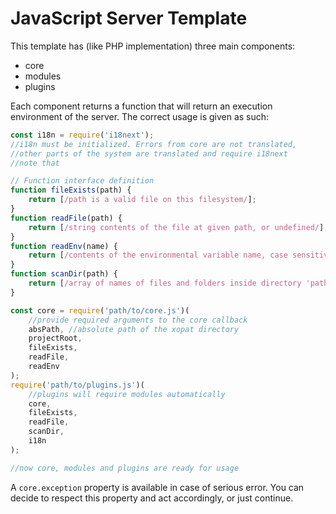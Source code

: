 # JavaScript Server Template

This template has (like PHP implementation) three main components:
 - core
 - modules
 - plugins

Each component returns a function that will return an execution environment of the server.
The correct usage is given as such:

````js
const i18n = require('i18next');
//i18n must be initialized. Errors from core are not translated,
//other parts of the system are translated and require i18next
//note that

// Function interface definition
function fileExists(path) {
    return [/path is a valid file on this filesystem/];
}
function readFile(path) {
    return [/string contents of the file at given path, or undefined/];
}
function readEnv(name) {
    return [/contents of the environmental variable name, case sensitive/];
}
function scanDir(path) {
    return [/array of names of files and folders inside directory 'path'/];
}

const core = require('path/to/core.js')(
    //provide required arguments to the core callback
    absPath, //absolute path of the xopat directory
    projectRoot, 
    fileExists, 
    readFile, 
    readEnv
);
require('path/to/plugins.js')(
    //plugins will require modules automatically
    core, 
    fileExists,
    readFile,
    scanDir,
    i18n
);

//now core, modules and plugins are ready for usage
````

A ``core.exception`` property is available in case of serious error. You
can decide to respect this property and act accordingly, or just continue.
